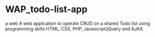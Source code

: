 # WAP_todo-list-app
a web A web application to operate CRUD on a shared Todo list using  programming skills HTML, CSS, PHP, Javascript/jQuery and AJAX.

